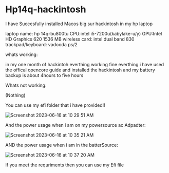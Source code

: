 # Hp14q-hackintosh

I have Succesfully installed Macos big sur hackintosh in my hp laptop

laptop name: hp 14q-bu800tu
CPU:intel i5-7200u(kabylake-u/y)
GPU:Intel HD Graphics 620 1536 MB
wireless card: intel dual band 830
trackpad/keyboard: vadooda ps/2


whats working:

in my one month of hackintoh everthing working fine everthing 
i have used the offical opencore guide and installed the hackintosh 
and my battery backup is about 4hours to five hours 

Whats not working:

(Nothing)

You can use my efi folder that i have provided!!

![Screenshot 2023-06-16 at 10 29 51 AM](https://github.com/Naveenreddy7571/Hp14q-hackintosh/assets/107619639/f1001e00-2c47-4303-8525-e62bad394752)


And the power usage when i am on my powersource ac Adpadter:

![Screenshot 2023-06-16 at 10 35 21 AM](https://github.com/Naveenreddy7571/Hp14q-hackintosh/assets/107619639/6952871d-cea8-48d3-86d1-d904f0956868)

AND the power usage when i am in the batterSource:

![Screenshot 2023-06-16 at 10 37 20 AM](https://github.com/Naveenreddy7571/Hp14q-hackintosh/assets/107619639/4fb4e061-7cd8-4439-86f8-1eacd614dfe8)

If you meet the requriments then you can use my Efi file
